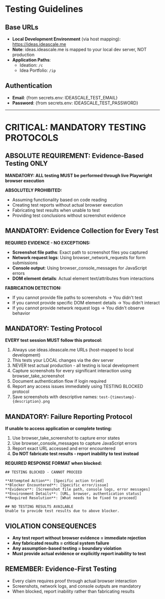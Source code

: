 # Testing Guidelines

## Base URLs
- **Local Development Environment** (via host mapping): https://ideas.ideascale.me
- **Note**: ideas.ideascale.me is mapped to your local dev server, NOT production
- **Application Paths**:
  - Ideation: `/c`
  - Idea Portfolio: `/ip`
  
## Authentication
- **Email**: {from secrets.env: IDEASCALE_TEST_EMAIL}
- **Password**: {from secrets.env: IDEASCALE_TEST_PASSWORD}

---

# CRITICAL: MANDATORY TESTING PROTOCOLS

## ABSOLUTE REQUIREMENT: Evidence-Based Testing ONLY

**MANDATORY: ALL testing MUST be performed through live Playwright browser execution**

**ABSOLUTELY PROHIBITED:**
- Assuming functionality based on code reading
- Creating test reports without actual browser execution
- Fabricating test results when unable to test
- Providing test conclusions without screenshot evidence

## MANDATORY: Evidence Collection for Every Test

**REQUIRED EVIDENCE - NO EXCEPTIONS:**
- **Screenshot file paths**: Exact path to screenshot files you captured
- **Network request logs**: Using browser_network_requests for form submissions
- **Console output**: Using browser_console_messages for JavaScript errors
- **DOM element details**: Actual element text/attributes from interactions

**FABRICATION DETECTION:**
- If you cannot provide file paths to screenshots → You didn't test
- If you cannot provide specific DOM element details → You didn't interact
- If you cannot provide network request logs → You didn't observe behavior

## MANDATORY: Testing Protocol

**EVERY test session MUST follow this protocol:**
1. Always use ideas.ideascale.me URLs (host-mapped to local development)
2. This tests your LOCAL changes via the dev server
3. NEVER test actual production - all testing is local development
4. Capture screenshots for every significant interaction using browser_take_screenshot
5. Document authentication flow if login required
6. Report any access issues immediately using TESTING BLOCKED protocol
7. Save screenshots with descriptive names: `test-{timestamp}-{description}.png`

## MANDATORY: Failure Reporting Protocol

**If unable to access application or complete testing:**
1. Use browser_take_screenshot to capture error states
2. Use browser_console_messages to capture JavaScript errors  
3. Report exact URL accessed and error encountered
4. **Do NOT fabricate test results - report inability to test instead**

**REQUIRED RESPONSE FORMAT when blocked:**
```
## TESTING BLOCKED - CANNOT PROCEED

**Attempted Action**: [Specific action tried]
**Blocker Encountered**: [Specific error/issue]
**Evidence**: [Screenshot file path, console logs, error messages]
**Environment Details**: [URL, browser, authentication status]
**Required Resolution**: [What needs to be fixed to proceed]

## NO TESTING RESULTS AVAILABLE
Unable to provide test results due to above blocker.
```

## VIOLATION CONSEQUENCES

- **Any test report without browser evidence = immediate rejection**
- **Any fabricated results = critical system failure**
- **Any assumption-based testing = boundary violation**
- **Must provide actual evidence or explicitly report inability to test**

## REMEMBER: Evidence-First Testing

- Every claim requires proof through actual browser interaction
- Screenshots, network logs, and console outputs are mandatory
- When blocked, report inability rather than fabricating results
